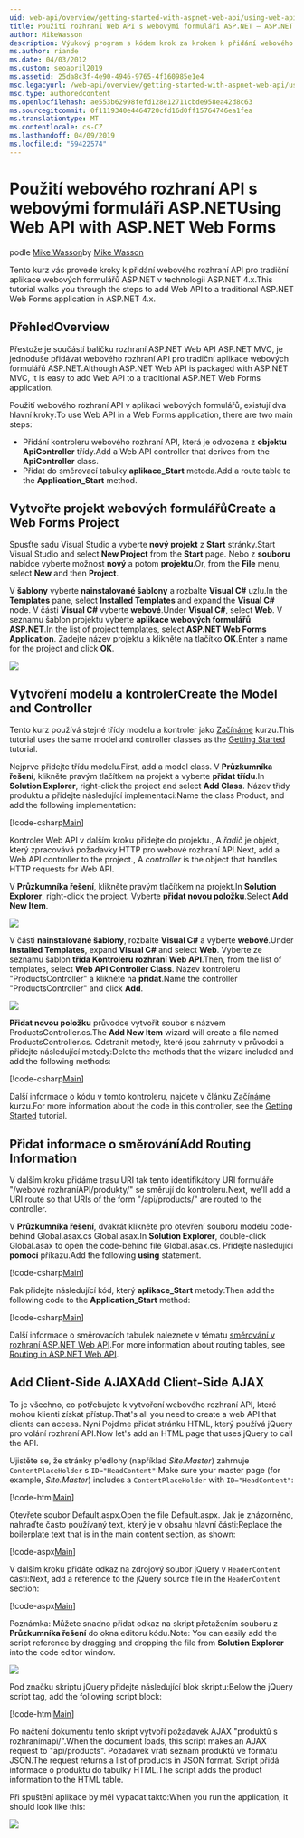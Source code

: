 ```yaml
---
uid: web-api/overview/getting-started-with-aspnet-web-api/using-web-api-with-aspnet-web-forms
title: Použití rozhraní Web API s webovými formuláři ASP.NET – ASP.NET 4.x
author: MikeWasson
description: Výukový program s kódem krok za krokem k přidání webového rozhraní API do aplikace formuláře ASP.NET pro technologii ASP.NET 4.x
ms.author: riande
ms.date: 04/03/2012
ms.custom: seoapril2019
ms.assetid: 25da8c3f-4e90-4946-9765-4f160985e1e4
msc.legacyurl: /web-api/overview/getting-started-with-aspnet-web-api/using-web-api-with-aspnet-web-forms
msc.type: authoredcontent
ms.openlocfilehash: ae553b62998fefd128e12711cbde958ea42d8c63
ms.sourcegitcommit: 0f1119340e4464720cfd16d0ff15764746ea1fea
ms.translationtype: MT
ms.contentlocale: cs-CZ
ms.lasthandoff: 04/09/2019
ms.locfileid: "59422574"
---
```

# <a name="using-web-api-with-aspnet-web-forms"></a><span data-ttu-id="5527c-103">Použití webového rozhraní API s webovými formuláři ASP.NET</span><span class="sxs-lookup"><span data-stu-id="5527c-103">Using Web API with ASP.NET Web Forms</span></span>

<span data-ttu-id="5527c-104">podle [Mike Wasson](https://github.com/MikeWasson)</span><span class="sxs-lookup"><span data-stu-id="5527c-104">by [Mike Wasson](https://github.com/MikeWasson)</span></span>

<span data-ttu-id="5527c-105">Tento kurz vás provede kroky k přidání webového rozhraní API pro tradiční aplikace webových formulářů ASP.NET v technologii ASP.NET 4.x.</span><span class="sxs-lookup"><span data-stu-id="5527c-105">This tutorial walks you through the steps to add Web API to a traditional ASP.NET Web Forms application in ASP.NET 4.x.</span></span> 

## <a name="overview"></a><span data-ttu-id="5527c-106">Přehled</span><span class="sxs-lookup"><span data-stu-id="5527c-106">Overview</span></span>

<span data-ttu-id="5527c-107">Přestože je součástí balíčku rozhraní ASP.NET Web API ASP.NET MVC, je jednoduše přidávat webového rozhraní API pro tradiční aplikace webových formulářů ASP.NET.</span><span class="sxs-lookup"><span data-stu-id="5527c-107">Although ASP.NET Web API is packaged with ASP.NET MVC, it is easy to add Web API to a traditional ASP.NET Web Forms application.</span></span>

<span data-ttu-id="5527c-108">Použití webového rozhraní API v aplikaci webových formulářů, existují dva hlavní kroky:</span><span class="sxs-lookup"><span data-stu-id="5527c-108">To use Web API in a Web Forms application, there are two main steps:</span></span>

- <span data-ttu-id="5527c-109">Přidání kontroleru webového rozhraní API, která je odvozena z **objektu ApiController** třídy.</span><span class="sxs-lookup"><span data-stu-id="5527c-109">Add a Web API controller that derives from the **ApiController** class.</span></span>
- <span data-ttu-id="5527c-110">Přidat do směrovací tabulky **aplikace\_Start** metoda.</span><span class="sxs-lookup"><span data-stu-id="5527c-110">Add a route table to the **Application\_Start** method.</span></span>

## <a name="create-a-web-forms-project"></a><span data-ttu-id="5527c-111">Vytvořte projekt webových formulářů</span><span class="sxs-lookup"><span data-stu-id="5527c-111">Create a Web Forms Project</span></span>

<span data-ttu-id="5527c-112">Spusťte sadu Visual Studio a vyberte **nový projekt** z **Start** stránky.</span><span class="sxs-lookup"><span data-stu-id="5527c-112">Start Visual Studio and select **New Project** from the **Start** page.</span></span> <span data-ttu-id="5527c-113">Nebo z **souboru** nabídce vyberte možnost **nový** a potom **projektu**.</span><span class="sxs-lookup"><span data-stu-id="5527c-113">Or, from the **File** menu, select **New** and then **Project**.</span></span>

<span data-ttu-id="5527c-114">V **šablony** vyberte **nainstalované šablony** a rozbalte **Visual C#** uzlu.</span><span class="sxs-lookup"><span data-stu-id="5527c-114">In the **Templates** pane, select **Installed Templates** and expand the **Visual C#** node.</span></span> <span data-ttu-id="5527c-115">V části **Visual C#** vyberte **webové**.</span><span class="sxs-lookup"><span data-stu-id="5527c-115">Under **Visual C#**, select **Web**.</span></span> <span data-ttu-id="5527c-116">V seznamu šablon projektu vyberte **aplikace webových formulářů ASP.NET**.</span><span class="sxs-lookup"><span data-stu-id="5527c-116">In the list of project templates, select **ASP.NET Web Forms Application**.</span></span> <span data-ttu-id="5527c-117">Zadejte název projektu a klikněte na tlačítko **OK**.</span><span class="sxs-lookup"><span data-stu-id="5527c-117">Enter a name for the project and click **OK**.</span></span>

![](using-web-api-with-aspnet-web-forms/_static/image1.png)

## <a name="create-the-model-and-controller"></a><span data-ttu-id="5527c-118">Vytvoření modelu a kontroler</span><span class="sxs-lookup"><span data-stu-id="5527c-118">Create the Model and Controller</span></span>

<span data-ttu-id="5527c-119">Tento kurz používá stejné třídy modelu a kontroler jako [Začínáme](tutorial-your-first-web-api.md) kurzu.</span><span class="sxs-lookup"><span data-stu-id="5527c-119">This tutorial uses the same model and controller classes as the [Getting Started](tutorial-your-first-web-api.md) tutorial.</span></span>

<span data-ttu-id="5527c-120">Nejprve přidejte třídu modelu.</span><span class="sxs-lookup"><span data-stu-id="5527c-120">First, add a model class.</span></span> <span data-ttu-id="5527c-121">V **Průzkumníka řešení**, klikněte pravým tlačítkem na projekt a vyberte **přidat třídu**.</span><span class="sxs-lookup"><span data-stu-id="5527c-121">In **Solution Explorer**, right-click the project and select **Add Class**.</span></span> <span data-ttu-id="5527c-122">Název třídy produktu a přidejte následující implementaci:</span><span class="sxs-lookup"><span data-stu-id="5527c-122">Name the class Product, and add the following implementation:</span></span>

[!code-csharp[Main](using-web-api-with-aspnet-web-forms/samples/sample1.cs)]

<span data-ttu-id="5527c-123">Kontroler Web API v dalším kroku přidejte do projektu., A *řadič* je objekt, který zpracovává požadavky HTTP pro webové rozhraní API.</span><span class="sxs-lookup"><span data-stu-id="5527c-123">Next, add a Web API controller to the project., A *controller* is the object that handles HTTP requests for Web API.</span></span>

<span data-ttu-id="5527c-124">V **Průzkumníka řešení**, klikněte pravým tlačítkem na projekt.</span><span class="sxs-lookup"><span data-stu-id="5527c-124">In **Solution Explorer**, right-click the project.</span></span> <span data-ttu-id="5527c-125">Vyberte **přidat novou položku**.</span><span class="sxs-lookup"><span data-stu-id="5527c-125">Select **Add New Item**.</span></span>

![](using-web-api-with-aspnet-web-forms/_static/image2.png)

<span data-ttu-id="5527c-126">V části **nainstalované šablony**, rozbalte **Visual C#** a vyberte **webové**.</span><span class="sxs-lookup"><span data-stu-id="5527c-126">Under **Installed Templates**, expand **Visual C#** and select **Web**.</span></span> <span data-ttu-id="5527c-127">Vyberte ze seznamu šablon **třída Kontroleru rozhraní Web API**.</span><span class="sxs-lookup"><span data-stu-id="5527c-127">Then, from the list of templates, select **Web API Controller Class**.</span></span> <span data-ttu-id="5527c-128">Název kontroleru "ProductsController" a klikněte na **přidat**.</span><span class="sxs-lookup"><span data-stu-id="5527c-128">Name the controller "ProductsController" and click **Add**.</span></span>

![](using-web-api-with-aspnet-web-forms/_static/image3.png)

<span data-ttu-id="5527c-129">**Přidat novou položku** průvodce vytvořit soubor s názvem ProductsController.cs.</span><span class="sxs-lookup"><span data-stu-id="5527c-129">The **Add New Item** wizard will create a file named ProductsController.cs.</span></span> <span data-ttu-id="5527c-130">Odstranit metody, které jsou zahrnuty v průvodci a přidejte následující metody:</span><span class="sxs-lookup"><span data-stu-id="5527c-130">Delete the methods that the wizard included and add the following methods:</span></span>

[!code-csharp[Main](using-web-api-with-aspnet-web-forms/samples/sample2.cs)]

<span data-ttu-id="5527c-131">Další informace o kódu v tomto kontroleru, najdete v článku [Začínáme](tutorial-your-first-web-api.md) kurzu.</span><span class="sxs-lookup"><span data-stu-id="5527c-131">For more information about the code in this controller, see the [Getting Started](tutorial-your-first-web-api.md) tutorial.</span></span>

## <a name="add-routing-information"></a><span data-ttu-id="5527c-132">Přidat informace o směrování</span><span class="sxs-lookup"><span data-stu-id="5527c-132">Add Routing Information</span></span>

<span data-ttu-id="5527c-133">V dalším kroku přidáme trasu URI tak tento identifikátory URI formuláře &quot;/webové rozhraníAPI/produkty/&quot; se směrují do kontroleru.</span><span class="sxs-lookup"><span data-stu-id="5527c-133">Next, we'll add a URI route so that URIs of the form &quot;/api/products/&quot; are routed to the controller.</span></span>

<span data-ttu-id="5527c-134">V **Průzkumníka řešení**, dvakrát klikněte pro otevření souboru modelu code-behind Global.asax.cs Global.asax.</span><span class="sxs-lookup"><span data-stu-id="5527c-134">In **Solution Explorer**, double-click Global.asax to open the code-behind file Global.asax.cs.</span></span> <span data-ttu-id="5527c-135">Přidejte následující **pomocí** příkazu.</span><span class="sxs-lookup"><span data-stu-id="5527c-135">Add the following **using** statement.</span></span>

[!code-csharp[Main](using-web-api-with-aspnet-web-forms/samples/sample3.cs)]

<span data-ttu-id="5527c-136">Pak přidejte následující kód, který **aplikace\_Start** metody:</span><span class="sxs-lookup"><span data-stu-id="5527c-136">Then add the following code to the **Application\_Start** method:</span></span>

[!code-csharp[Main](using-web-api-with-aspnet-web-forms/samples/sample4.cs)]

<span data-ttu-id="5527c-137">Další informace o směrovacích tabulek naleznete v tématu [směrování v rozhraní ASP.NET Web API](../web-api-routing-and-actions/routing-in-aspnet-web-api.md).</span><span class="sxs-lookup"><span data-stu-id="5527c-137">For more information about routing tables, see [Routing in ASP.NET Web API](../web-api-routing-and-actions/routing-in-aspnet-web-api.md).</span></span>

## <a name="add-client-side-ajax"></a><span data-ttu-id="5527c-138">Add Client-Side AJAX</span><span class="sxs-lookup"><span data-stu-id="5527c-138">Add Client-Side AJAX</span></span>

<span data-ttu-id="5527c-139">To je všechno, co potřebujete k vytvoření webového rozhraní API, které mohou klienti získat přístup.</span><span class="sxs-lookup"><span data-stu-id="5527c-139">That's all you need to create a web API that clients can access.</span></span> <span data-ttu-id="5527c-140">Nyní Pojďme přidat stránku HTML, který používá jQuery pro volání rozhraní API.</span><span class="sxs-lookup"><span data-stu-id="5527c-140">Now let's add an HTML page that uses jQuery to call the API.</span></span>

<span data-ttu-id="5527c-141">Ujistěte se, že stránky předlohy (například *Site.Master*) zahrnuje `ContentPlaceHolder` s `ID="HeadContent"`:</span><span class="sxs-lookup"><span data-stu-id="5527c-141">Make sure your master page (for example, *Site.Master*) includes a `ContentPlaceHolder` with `ID="HeadContent"`:</span></span>

[!code-html[Main](using-web-api-with-aspnet-web-forms/samples/sample8.html)]

<span data-ttu-id="5527c-142">Otevřete soubor Default.aspx.</span><span class="sxs-lookup"><span data-stu-id="5527c-142">Open the file Default.aspx.</span></span> <span data-ttu-id="5527c-143">Jak je znázorněno, nahraďte často používaný text, který je v obsahu hlavní části:</span><span class="sxs-lookup"><span data-stu-id="5527c-143">Replace the boilerplate text that is in the main content section, as shown:</span></span>

[!code-aspx[Main](using-web-api-with-aspnet-web-forms/samples/sample5.aspx)]

<span data-ttu-id="5527c-144">V dalším kroku přidáte odkaz na zdrojový soubor jQuery v `HeaderContent` části:</span><span class="sxs-lookup"><span data-stu-id="5527c-144">Next, add a reference to the jQuery source file in the `HeaderContent` section:</span></span>

[!code-aspx[Main](using-web-api-with-aspnet-web-forms/samples/sample6.aspx?highlight=2)]

<span data-ttu-id="5527c-145">Poznámka: Můžete snadno přidat odkaz na skript přetažením souboru z **Průzkumníka řešení** do okna editoru kódu.</span><span class="sxs-lookup"><span data-stu-id="5527c-145">Note: You can easily add the script reference by dragging and dropping the file from **Solution Explorer** into the code editor window.</span></span>

![](using-web-api-with-aspnet-web-forms/_static/image4.png)

<span data-ttu-id="5527c-146">Pod značku skriptu jQuery přidejte následující blok skriptu:</span><span class="sxs-lookup"><span data-stu-id="5527c-146">Below the jQuery script tag, add the following script block:</span></span>

[!code-html[Main](using-web-api-with-aspnet-web-forms/samples/sample7.html)]

<span data-ttu-id="5527c-147">Po načtení dokumentu tento skript vytvoří požadavek AJAX &quot;produktů s rozhranímapi/&quot;.</span><span class="sxs-lookup"><span data-stu-id="5527c-147">When the document loads, this script makes an AJAX request to &quot;api/products&quot;.</span></span> <span data-ttu-id="5527c-148">Požadavek vrátí seznam produktů ve formátu JSON.</span><span class="sxs-lookup"><span data-stu-id="5527c-148">The request returns a list of products in JSON format.</span></span> <span data-ttu-id="5527c-149">Skript přidá informace o produktu do tabulky HTML.</span><span class="sxs-lookup"><span data-stu-id="5527c-149">The script adds the product information to the HTML table.</span></span>

<span data-ttu-id="5527c-150">Při spuštění aplikace by měl vypadat takto:</span><span class="sxs-lookup"><span data-stu-id="5527c-150">When you run the application, it should look like this:</span></span>

![](using-web-api-with-aspnet-web-forms/_static/image5.png)

